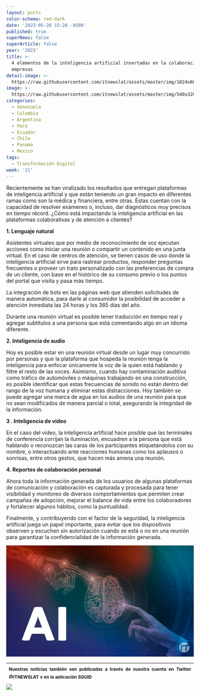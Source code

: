 ```yaml
---
layout: posts
color-schema: red-dark
date: '2023-05-28 15:28 -0500'
published: true
superNews: false
superArticle: false
year: '2023'
title: >-
  4 elementos de la inteligencia artificial insertadas en la colaboración de las
  empresas
detail-image: >-
  https://raw.githubusercontent.com/itnewslat/assets/master/img/1024x680/AI2023-g.jpg
image: >-
  https://raw.githubusercontent.com/itnewslat/assets/master/img/540x320/AI2023-p.jpg
categories:
  - Venezuela
  - Colombia
  - Argentina
  - Perú
  - Ecuador
  - Chile
  - Panama
  - Mexico
tags:
  - Transformación Digital
week: '21'
---
```

Recientemente se han viralizado los resultados que entregan plataformas de inteligencia artificial y que están teniendo un gran impacto en diferentes ramas como son la médica y financiera, entre otras. Éstas cuentan con la capacidad de resolver exámenes o, incluso, dar diagnósticos muy precisos en tiempo récord. ¿Cómo está impactando la inteligencia artificial en las plataformas colaborativas y de atención a clientes?
 
**1. Lenguaje natural**

Asistentes virtuales que por medio de reconocimiento de voz ejecutan acciones como iniciar una reunión o compartir un contenido en una junta virtual.
En el caso de centros de atención, se tienen casos de uso donde la inteligencia artificial sirve para rastrear productos, responder preguntas frecuentes o proveer un trato personalizado con las preferencias de compra de un cliente, con base en el histórico de su consumo previo o los puntos del portal que visita y pasa más tiempo.

La integración de bots en las páginas web que atienden solicitudes de manera automática, para darle al consumidor la posibilidad de acceder a atención inmediata las 24 horas y los 365 días del año.

Durante una reunión virtual es posible tener traducción en tiempo real y agregar subtítulos a una persona que está comentando algo en un idioma diferente.
 
**2. Inteligencia de audio**

Hoy es posible estar en una reunión virtual desde un lugar muy concurrido por personas y que la plataforma que hospeda la reunión tenga la inteligencia para enfocar únicamente la voz de la quien está hablando y filtre el resto de las voces. Asimismo, cuando hay contaminación auditiva como tráfico de automóviles o máquinas trabajando en una construcción, es posible identificar que estas frecuencias de sonido no están dentro del rango de la voz humana y eliminar estas distracciones. Hoy también se puede agregar una marca de agua en los audios de una reunión para que no sean modificados de manera parcial o total, asegurando la integridad de la información.
 
**3 . Inteligencia de video**

En el caso del video, la inteligencia artificial hace posible que las terminales de conferencia corrijan la iluminación, encuadren a la persona que está hablando o reconozcan las caras de los participantes etiquetándolos con su nombre, o interactuando ante reacciones humanas como los aplausos o sonrisas, entre otros gestos, que hacen más amena una reunión.
 
**4. Reportes de colaboración personal**

Ahora toda la información generada de los usuarios de algunas plataformas de comunicación y colaboración es capturada y procesada para tener visibilidad y monitoreo de diversos comportamientos que permiten crear campañas de adopción, mejorar el balance de vida entre los colaboradores y fortalecer algunos hábitos, como la puntualidad.
 
Finalmente, y contribuyendo con el factor de la seguridad, la inteligencia artificial juega un papel importante, para evitar que los dispositivos observen y escuchen sin autorización cuando se está o no en una reunión para garantizar la confidencialidad de la información generada.

![](https://raw.githubusercontent.com/itnewslat/assets/master/img/540x320/AI2023-p.jpg)

<table style="height: 42px;" width="569">
<tbody>
<tr>
<td style="text-align: justify;"><sub><strong>Nuestras noticias también son publicadas a través de nuestra cuenta en Twitter <a href="https://twitter.com/itnewslat?lang=es">@ITNEWSLAT</a> y en la aplicación <a href="https://squidapp.co/en/">SQUID</a></strong></sub></td>
</tr>
</tbody>
</table>
<img src="https://tracker.metricool.com/c3po.jpg?hash=56f88a41e39ab42c063cc51676587a04"/>